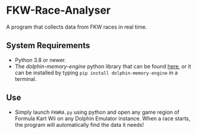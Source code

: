 # FKW-Race-Analyser
A program that collects data from FKW races in real time.

## System Requirements
* Python 3.8 or newer.
* The *dolphin-memory-engine* python library that can be found [here](https://github.com/henriquegemignani/py-dolphin-memory-engine), or it can be installed by typing `pip install dolphin-memory-engine` in a terminal.

## Use
* Simply launch `FKWRA.py` using python and open any game region of Formula Kart Wii on any Dolphin Emulator instance. When a race starts, the program will automatically find the data it needs!
